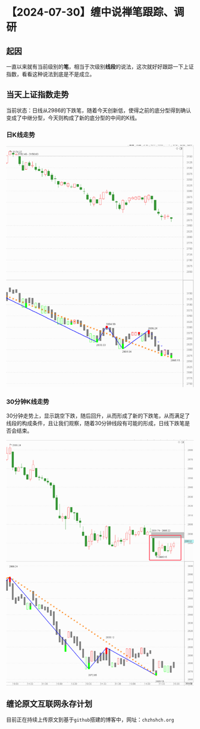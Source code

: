 # 【2024-07-30】缠中说禅笔跟踪、调研
## 起因

一直以来就有当前级别的**笔**，相当于次级别**线段**的说法，这次就好好跟踪一下上证指数，看看这种说法到底是不是成立。



## 当天上证指数走势

当前状态：日线从2986的下跌笔，随着今天创新低，使得之前的底分型得到确认变成了中继分型，今天则构成了新的底分型的中间的K线。



### 日K线走势

![](day\20240730.png)



### 30分钟K线走势

30分钟走势上，显示跳空下跌，随后回升，从而形成了新的下跌笔，从而满足了线段的构成条件，且让我们观察，随着30分钟线段有可能的形成，日线下跌笔是否会结束。



![](min30\20240730.png)



## 缠论原文互联网永存计划

目前正在持续上传原文到基于`github`搭建的博客中，网址：`chzhshch.org`



